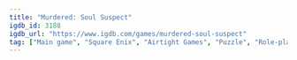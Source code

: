 ```yaml
---
title: "Murdered: Soul Suspect"
igdb_id: 3188
igdb_url: "https://www.igdb.com/games/murdered-soul-suspect"
tag: ["Main game", "Square Enix", "Airtight Games", "Puzzle", "Role-playing (RPG)", "Adventure", "Single player", "Third person", "Action", "Horror", "Thriller", "Stealth", "Mystery"]
---
```

